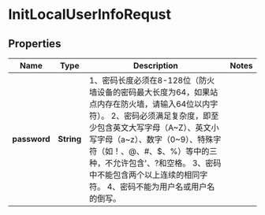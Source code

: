 
# InitLocalUserInfoRequst

## Properties
Name | Type | Description | Notes
------------ | ------------- | ------------- | -------------
**password** | **String** | 1、密码长度必须在8-128位（防火墙设备的密码最大长度为64，如果站点内存在防火墙，请输入64位以内字符）。 2、密码必须满足复杂度，即至少包含英文大写字母（A~Z）、英文小写字母（a~z）、数字（0~9）、特殊字符（如！、@、#、$、%）等中的三种，不允许包含&#39;、?和空格。 3、密码中不能包含两个以上连续的相同字符。 4、密码不能为用户名或用户名的倒写。  | 



